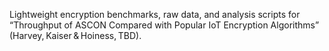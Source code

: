 Lightweight encryption benchmarks, raw data, and analysis scripts for
“Throughput of ASCON Compared with Popular IoT Encryption Algorithms” (Harvey, Kaiser & Hoiness, TBD).
